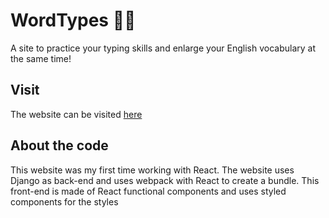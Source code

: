 # WordTypes :mag_right::bookmark_tabs:
A site to practice your typing skills and enlarge your English vocabulary at the same time!

## Visit

The website can be visited [here](https://www.wordtypes.herokuapp.com)

## About the code

This website was my first time working with React. The website uses Django as back-end and uses webpack with React to create a bundle. This front-end is made of React functional components and uses styled components for the styles

